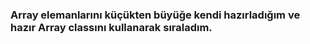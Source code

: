 ### Array elemanlarını küçükten büyüğe kendi hazırladığım ve hazır Array classını kullanarak sıraladım. 
